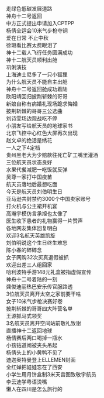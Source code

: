 走绿色低碳发展道路  
神舟十二号返回  
中方正式提出申请加入CPTPP  
杨倩全运会10米气步枪夺铜  
爱在日常 不止中秋  
徐璐看比赛太费眼泪了  
神十二载人飞行任务圆满成功  
神十二航天员顺利出舱  
巩俐演技  
上海迪士尼多了一只小狐狸  
为什么航天员不能自主出舱  
神舟十二号返回舱成功着陆  
欧阳靖回归披荆斩棘的哥哥  
新娘自称有病婚礼现场跪求悔婚  
披荆斩棘的哥哥三公选曲  
刘诗雯场边观战吃不停  
小朋友写给航天员的地球家书  
北京飞控中心红色大屏再次出现  
赵文卓的绝活是绣花  
一人之下4定档  
贵州黑老大为少赔款往死亡矿工嘴里灌酒  
三位航天员状态良好  
水果代餐减肥一吃饭就反弹  
吴尊一家打中国疫苗  
航天员落地后最想吃面  
今天是航天员刘伯明生日  
亚马逊共封禁约3000个中国卖家账号  
打火机与公主裙开机宴  
高瀚宇模仿言承旭也太像了  
医生收下患者的礼物赢得一片赞声  
各地网友集体回复明白  
欢迎3名航天英雄凯旋  
刘伯明说这个生日终生难忘  
陈小春的碎碎念  
女子网购32次买真退假被抓  
欢迎出差三人组回家  
哈利波特手游148元礼盒被指虚假宣传  
神舟十二号着陆的一刻  
龚俊迪丽热巴安乐传官服路透  
3位航天员离开太空之家前要干啥  
女子10米气步枪决赛好卷  
披荆斩棘的哥哥四大阵营名单  
王源抓马式领奖  
3名航天员离开空间站前敬礼致谢  
直播神十二返回地球  
杨倩赛后两口喝掉一瓶水  
小孩钻道闸被夹头吊起  
杨倩头上的小黄鸭不见了  
迪迦奥特曼登上ELLEMEN封面  
全红婵把娃娃忘在了西安  
小学生用月饼盒制3米天宫图致敬宇航员  
李云迪学粤语烫嘴  
懒人在四川是怎么旅行的  
